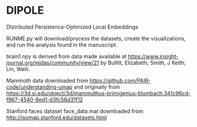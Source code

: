 # DIPOLE
DIstributed Persistence-Optimized Local Embeddings

RUNME.py will download/process the datasets, create the visualizations, and run the analysis found in the manuscript.

brain1.npy is derived from data made available at https://www.insight-journal.org/midas/community/view/21 by Bullitt, Elizabeth; Smith, J Keith; Lin, Weili.

Mammoth data downloaded from https://github.com/PAIR-code/understanding-umap and originally from https://3d.si.edu/object/3d/mammuthus-primigenius-blumbach:341c96cd-f967-4540-8ed1-d3fc56d31f12

Stanford faces dataset face_data.mat downloaded from http://isomap.stanford.edu/datasets.html
